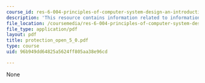```yaml
---
course_id: res-6-004-principles-of-computer-system-design-an-introduction-spring-2009
description: 'This resource contains information related to information security. '
file_location: /coursemedia/res-6-004-principles-of-computer-system-design-an-introduction-spring-2009/96b949dd64825a5624ff805aa38e96cd_protection_open_5_0.pdf
file_type: application/pdf
layout: pdf
title: protection_open_5_0.pdf
type: course
uid: 96b949dd64825a5624ff805aa38e96cd

---
```

None